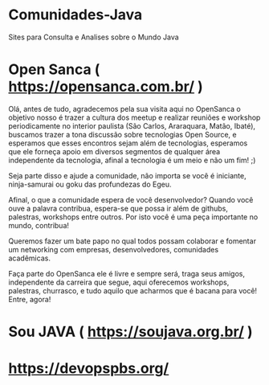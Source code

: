 # Comunidades-Java
Sites para Consulta e Analises sobre o Mundo Java

# Open Sanca ( https://opensanca.com.br/ )

Olá, antes de tudo, agradecemos pela sua visita aqui no OpenSanca o objetivo nosso é trazer a cultura dos meetup e realizar reuniões e workshop periodicamente no interior paulista (São Carlos, Araraquara, Matão, Ibaté), buscamos trazer a tona discussão sobre tecnologias Open Source, e esperamos que esses encontros sejam além de tecnologias, esperamos que ele forneça apoio em diversos segmentos de qualquer área independente da tecnologia, afinal a tecnologia é um meio e não um fim! ;)

Seja parte disso e ajude a comunidade, não importa se você é iniciante, ninja-samurai ou goku das profundezas do Egeu.

Afinal, o que a comunidade espera de você desenvolvedor? Quando você ouve a palavra contribua, espera-se que possa ir além de githubs, palestras, workshops entre outros. Por isto você é uma peça importante no mundo, contribua!

Queremos fazer um bate papo no qual todos possam colaborar e fomentar um networking com empresas, desenvolvedores, comunidades acadêmicas.

Faça parte do OpenSanca ele é livre e sempre será, traga seus amigos, independente da carreira que segue, aqui oferecemos workshops, palestras, churrasco, e tudo aquilo que acharmos que é bacana para você! Entre, agora!

# Sou JAVA ( https://soujava.org.br/ )

# https://devopspbs.org/ 

